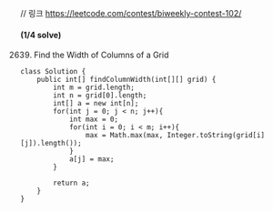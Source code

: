 
// 링크 https://leetcode.com/contest/biweekly-contest-102/
#### (1/4 solve)
2639. Find the Width of Columns of a Grid

```
class Solution {
    public int[] findColumnWidth(int[][] grid) {
        int m = grid.length;
        int n = grid[0].length;
        int[] a = new int[n];
        for(int j = 0; j < n; j++){
            int max = 0;
            for(int i = 0; i < m; i++){
                max = Math.max(max, Integer.toString(grid[i][j]).length());   
            }
            a[j] = max;
        }
        
        return a;
    }
}
```
